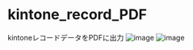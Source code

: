 # kintone_record_PDF
kintoneレコードデータをPDFに出力
![image](https://github.com/EdwardPiano/kintone_record_PDF/assets/85467985/bbcaef8d-8a12-4d8e-9aab-18551f578fd0)
![image](https://github.com/EdwardPiano/kintone_record_PDF/assets/85467985/178ef08c-9d2d-4c08-9454-afaa3efb3a3f)

